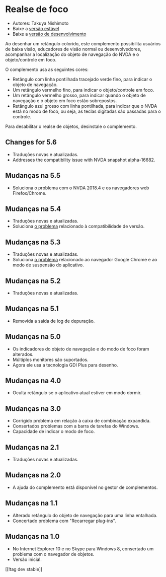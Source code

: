 # Realse de foco #

* Autores: Takuya Nishimoto
* Baixe a [versão estável][2]
* Baixe a [versão de desenvolvimento][1]

Ao desenhar um retângulo colorido, este complemento possibilita usuários de
baixa visão, educadores de visão normal ou desenvolvedores, acompanhar a
localização do objeto de navegação do NVDA e o objeto/controle em foco.

O complemento usa as seguintes cores:

* Retângulo com linha pontilhada tracejado verde fino, para indicar o objeto
  de navegação.
* Um retângulo vermelho fino, para indicar o objeto/controle em foco.
* Um retângulo vermelho grosso, para indicar quando o objeto de navegação e
  o objeto em foco estão sobrepostos.
* Retângulo azul grosso com linha pontilhada, para indicar que o NVDA está
  no modo de foco, ou seja, as teclas digitadas são passadas para o
  controle.

Para desabilitar o realse de objetos, desinstale o complemento.

## Changes for 5.6 ##

* Traduções novas e atualizadas.
* Addresses the compatibility issue with NVDA snapshot alpha-16682.

## Mudanças na 5.5 ##

* Soluciona o problema com o NVDA 2018.4 e os navegadores web
  Firefox/Chrome.

## Mudanças na 5.4 ##

* Traduções novas e atualizadas.
* Soluciona [o problema](https://github.com/nvdajp/focusHighlight/issues/11)
  relacionado à compatibilidade de versão.

## Mudanças na 5.3 ##

* Traduções novas e atualizadas.
* Soluciona [o problema](https://github.com/nvdajp/focusHighlight/issues/10)
  relacionado ao navegador Google Chrome e ao modo de suspensão do
  aplicativo.

## Mudanças na 5.2 ##

* Traduções novas e atualizadas.

## Mudanças na 5.1 ##

* Removida a saída de log de depuração.

## Mudanças na 5.0 ##

* Os indicadores do objeto de navegação e do modo de foco foram alterados.
* Múltiplos monitores são suportados.
* Agora ele usa a tecnologia GDI Plus para desenho.

## Mudanças na 4.0 ##

* Oculta retângulo se o aplicativo atual estiver em modo dormir.

## Mudanças na 3.0 ##

* Corrigido problema em relação à caixa de combinação expandida.
* Consertados problemas com a barra de tarefas do Windows.
* Capacidade de indicar o modo de foco.

## Mudanças na 2.1 ##

* Traduções novas e atualizadas.

## Mudanças na 2.0 ##

* A ajuda do complemento está disponível no gestor de complementos.

## Mudanças na 1.1 ##

* Alterado retângulo do objeto de navegação para uma linha entalhada.
* Concertado problema com "Recarregar plug-ins".

## Mudanças na 1.0 ##

* No Internet Explorer 10 e no Skype para Windows 8, consertado um problema
  com o navegador de objetos.
* Versão inicial.


[[!tag dev stable]]

[1]: https://addons.nvda-project.org/files/get.php?file=fh-dev

[2]: https://addons.nvda-project.org/files/get.php?file=fh

